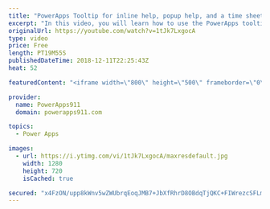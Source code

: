 ```yaml
---
title: "PowerApps Tooltip for inline help, popup help, and a time sheet app"
excerpt: "In this video, you will learn how to use the PowerApps tooltip to provide inline help for both tablet and mobile apps. For mobile apps the concept uses a popup because you can't hover on a mobile app.  PowerApps Conditional Formatting and Popups https://www.youtube.com/watch?v=IvapIsBbM-U"
originalUrl: https://youtube.com/watch?v=1tJk7LxgocA
type: video
price: Free
length: PT19M55S
publishedDateTime: 2018-12-11T22:25:43Z
heat: 52

featuredContent: "<iframe width=\"800\" height=\"500\" frameborder=\"0\" src=\"https://www.youtube.com/embed/1tJk7LxgocA\" allow=\"accelerometer; autoplay; encrypted-media; gyroscope; picture-in-picture\" allowfullscreen></iframe>"

provider:
  name: PowerApps911
  domain: powerapps911.com

topics:
  - Power Apps

images:
  - url: https://i.ytimg.com/vi/1tJk7LxgocA/maxresdefault.jpg
    width: 1280
    height: 720
    isCached: true

secured: "x4FzON/upp8kWnv5wZWUbrqEoqJMB7+JbXfRhrD8OBdqTjQKC+FIWrezcSFLm+oQpX/Ugq4ln7DGOsrOfa/El/XM9vSkHEdwbIfRoW3t5RyCBp3YW3/MhmkeRnAZ3Q4yViKQV0Cym76u+Un5RTK6aa/soAak034u8+SNgPf+mbphTAcJXPVH0s54mvioa/18WrhvaU93zzEHvmhIrS7td5Bcbc5CCp2CE+lugRsyvmlDuI6KsFR4Ve7+Su0vdviM8C4qT79bKxnQvnuIRYTAc1TI98hA+ihSm/JDxgCWuWGZ3JIR2Fb/GHYr/Py4BgIJWubs+5tkDnnWG4g2Vkc6oGLyS+wO1I+URMOKFrKSbFS4SbO4ruv5Pv6JUpadzVpnoW07M0OrAuM8u66X9wKdpg==;xxPH7clOVdemrf2wox1Nsw=="
---
```


